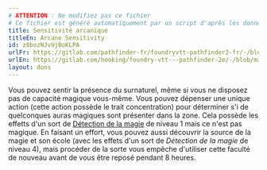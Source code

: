 ```yaml
---
# ATTENTION : Ne modifiez pas ce fichier
# Ce fichier est généré automatiquement par un script d'après les données du module Foundry VTT officiel et de sa traduction
title: Sensitivité arcanique
titleEn: Arcane Sensitivity
id: z8bozNJvUjBoKLPA
urlFr: https://gitlab.com/pathfinder-fr/foundryvtt-pathfinder2-fr/-/blob/master/data/feats/z8bozNJvUjBoKLPA.htm
urlEn: https://gitlab.com/hooking/foundry-vtt---pathfinder-2e/-/blob/master/packs/data/feats.db/arcane-sensitivity.json
layout: dons
---
```

Vous pouvez sentir la présence du surnaturel, même si vous ne disposez pas de capacité magique vous-même. Vous pouvez dépenser une unique action (cette action possède le trait concentration) pour déterminer s'i de quelconques auras magiques sont présenter dans la zone. Cela possède les effetts d'un sort de [Détection de la magie](../sorts/détection-de-la-magie.md) de niveau 1 mais ce n'est pas magique. En faisant un effort, vous pouvez aussi découvrir la source de la magie et son école (avec les effets d'un sort de *Détection de la magie* de niveau 4), mais procéder de la sorte vous empêche d'utiliser cette faculté de nouveau avant de vous être reposé pendant 8 heures.
